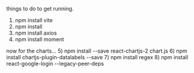 things to do to get running.
1) npm install vite
2) npm install
3) npm install axios
4) npm install moment

now for the charts...
5) npm install --save react-chartjs-2 chart.js
6) npm install chartjs-plugin-datalabels --save
7) npm install regex
8) npm install react-google-login --legacy-peer-deps
